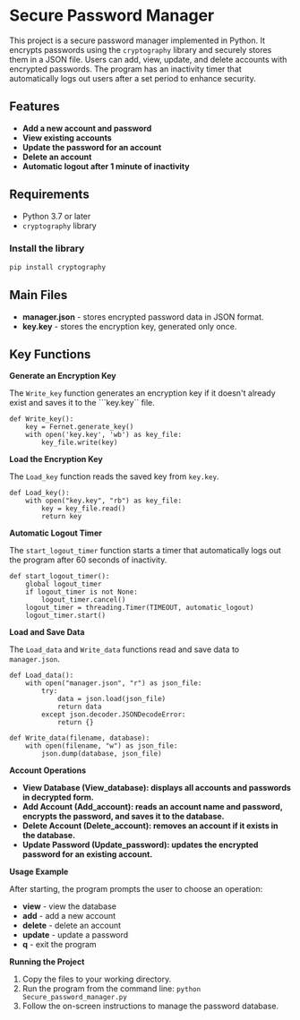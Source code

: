 # Secure Password Manager

This project is a secure password manager implemented in Python. It encrypts passwords using the `cryptography` library and securely stores them in a JSON file. Users can add, view, update, and delete accounts with encrypted passwords. The program has an inactivity timer that automatically logs out users after a set period to enhance security.

## Features
- **Add a new account and password**
- **View existing accounts**
- **Update the password for an account**
- **Delete an account**
- **Automatic logout after 1 minute of inactivity**

## Requirements
- Python 3.7 or later
- `cryptography` library

### Install the library
```bash
pip install cryptography
```
## Main Files
- **manager.json** - stores encrypted password data in JSON format.
- **key.key** - stores the encryption key, generated only once.

## Key Functions
**Generate an Encryption Key**

The ```Write_key``` function generates an encryption key if it doesn't already exist and saves it to the ```key.key`` file.
```
def Write_key():
    key = Fernet.generate_key()
    with open('key.key', 'wb') as key_file:
        key_file.write(key)
```
**Load the Encryption Key**

The ```Load_key``` function reads the saved key from ```key.key```.
```
def Load_key():
    with open("key.key", "rb") as key_file:
        key = key_file.read()
        return key
```
**Automatic Logout Timer**

The ```start_logout_timer``` function starts a timer that automatically logs out the program after 60 seconds of inactivity.
```
def start_logout_timer():
    global logout_timer
    if logout_timer is not None:
        logout_timer.cancel()
    logout_timer = threading.Timer(TIMEOUT, automatic_logout)
    logout_timer.start()
```
**Load and Save Data**

The ```Load_data``` and ```Write_data``` functions read and save data to ```manager.json```.
```
def Load_data():
    with open("manager.json", "r") as json_file:
        try:
            data = json.load(json_file)
            return data
        except json.decoder.JSONDecodeError:
            return {}

def Write_data(filename, database):
    with open(filename, "w") as json_file:
        json.dump(database, json_file)
```
**Account Operations**

- **View Database (View_database): displays all accounts and passwords in decrypted form.**
- **Add Account (Add_account): reads an account name and password, encrypts the password, and saves it to the database.**
- **Delete Account (Delete_account): removes an account if it exists in the database.**
- **Update Password (Update_password): updates the encrypted password for an existing account.**

**Usage Example**

After starting, the program prompts the user to choose an operation:

- **view** - view the database
- **add** - add a new account
- **delete** - delete an account
- **update** - update a password
- **q** - exit the program

**Running the Project**
1. Copy the files to your working directory.
2. Run the program from the command line:
```python Secure_password_manager.py```
3. Follow the on-screen instructions to manage the password database.
